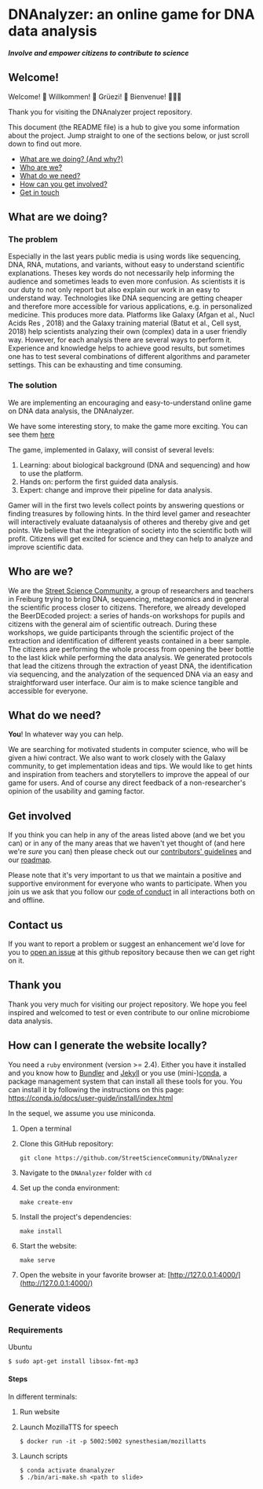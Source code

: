 # DNAnalyzer: an online game for DNA data analysis

***Involve and empower citizens to contribute to science***

## Welcome!

Welcome! :tada: Willkommen! :balloon: Grüezi! :confetti_ball: Bienvenue! :balloon::balloon::balloon:

Thank you for visiting the DNAnalyzer project repository.

This document (the README file) is a hub to give you some information about the project. Jump straight to one of the sections below, or just scroll down to find out more.

* [What are we doing? (And why?)](#what-are-we-doing)
* [Who are we?](#who-are-we)
* [What do we need?](#what-do-we-need)
* [How can you get involved?](#get-involved)
* [Get in touch](#contact-us)

## What are we doing?

### The problem

Especially in the last years public media is using words like sequencing, DNA, RNA, mutations, and variants, without easy to understand scientific explanations. Theses key words do not necessarily help informing the audience and sometimes leads to even more confusion.
As scientists it is our duty to not only report but also explain our work in an easy to understand way.
Technologies like DNA sequencing are getting cheaper and therefore more accessible for various applications, e.g. in personalized medicine. This produces more data. Platforms like Galaxy (Afgan et al., Nucl Acids Res , 2018) and the Galaxy training material (Batut et al., Cell syst, 2018) help scientists analyzing their own (complex) data in a user friendly way. However, for each analysis there are several ways to perform it. Experience and knowledge helps to achieve good results, but sometimes one has to test several combinations of different algorithms and parameter settings. This can be exhausting and time consuming.

### The solution

We are implementing an encouraging and easy-to-understand online game on DNA data analysis, the DNAnalyzer.

We have some interesting story, to make the game more exciting. You can see them [here](stories/README.md)

The game, implemented in Galaxy, will consist of several levels:
1. Learning: about biological background (DNA and sequencing) and how to use the platform.
2. Hands on: perform the first guided data analysis.
3. Expert: change and improve their pipeline for data analysis.

Gamer will in the first two levels collect points by answering questions or finding treasures by following hints. In the third level gamer and reseachter will interactively evaluate dataanalysis of otheres and thereby give and get points. We believe that the integration of society into the scientific both will profit. Citizens will get excited for science and they can help to analyze and improve scientific data.

## Who are we?

We are the [Street Science Community](https://streetscience.community), a group of researchers and teachers in Freiburg trying to bring DNA, sequencing, metagenomics and in general the scientific process closer to citizens. Therefore, we already developed the BeerDEcoded project: a series of hands-on workshops for pupils and citizens with the general aim of scientific outreach. During these workshops, we guide participants through the scientific project of the extraction and identification of different yeasts contained in a beer sample. The citizens are performing the whole process from opening the beer bottle to the last klick while performing the data analysis.
We generated protocols that lead the citizens through the extraction of yeast DNA, the identification via sequencing, and the analyzation of the sequenced DNA via an easy and straightforward user interface. Our aim is to make science tangible and accessible for everyone.


## What do we need?

**You**! In whatever way you can help.

We are searching for motivated students in computer science, who will be given a hiwi contract.
We also want to work closely with the Galaxy community, to get implementation ideas and tips.
We would like to get hints and inspiration from teachers and storytellers to improve the appeal of our game for users.
And of course any direct feedback of a non-researcher's opinion of the usability and gaming factor.

## Get involved

If you think you can help in any of the areas listed above (and we bet you can) or in any of the many areas that we haven't yet thought of (and here we're *sure* you can) then please check out our [contributors' guidelines](CONTRIBUTING.md) and our [roadmap](issues/1).

Please note that it's very important to us that we maintain a positive and supportive environment for everyone who wants to participate. When you join us we ask that you follow our [code of conduct](CODE_OF_CONDUCT.md) in all interactions both on and offline.


## Contact us

If you want to report a problem or suggest an enhancement we'd love for you to [open an issue](issues) at this github repository because then we can get right on it.


## Thank you

Thank you very much for visiting our project repository. We hope you feel inspired and welcomed to test or even contribute to our online microbiome data analysis.


## How can I generate the website locally?

You need a `ruby` environment (version >= 2.4). Either you have it installed and
you know how to [Bundler](https://bundler.io/) and
[Jekyll](https://jekyllrb.com/) or you use
(mini-)[conda](https://conda.io/docs/index.html), a package management system
that can install all these tools for you. You can install it by following the
instructions on this page: https://conda.io/docs/user-guide/install/index.html

In the sequel, we assume you use miniconda.

1. Open a terminal
2. Clone this GitHub repository:

   ```
   git clone https://github.com/StreetScienceCommunity/DNAnalyzer
   ```

3. Navigate to the `DNAnalyzer` folder with `cd`
4. Set up the conda environment:

   ```
   make create-env
   ```

5. Install the project's dependencies:

   ```
   make install
   ```

6. Start the website:

   ```
   make serve
   ```

7. Open the website in your favorite browser at:
   [http://127.0.0.1:4000/](http://127.0.0.1:4000/)



## Generate videos

### Requirements

Ubuntu

```
$ sudo apt-get install libsox-fmt-mp3
```

#### Steps

In different terminals:

1. Run website
2. Launch MozillaTTS for speech

   ```
   $ docker run -it -p 5002:5002 synesthesiam/mozillatts
   ```

3. Launch scripts

   ```
   $ conda activate dnanalyzer
   $ ./bin/ari-make.sh <path to slide>
   ```